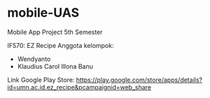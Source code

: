 # mobile-UAS
Mobile App Project 5th Semester

IF570: EZ Recipe
Anggota kelompok:
- Wendyanto 
- Klaudius Carol Illona Banu


Link Google Play Store:
https://play.google.com/store/apps/details?id=umn.ac.id.ez_recipe&pcampaignid=web_share


